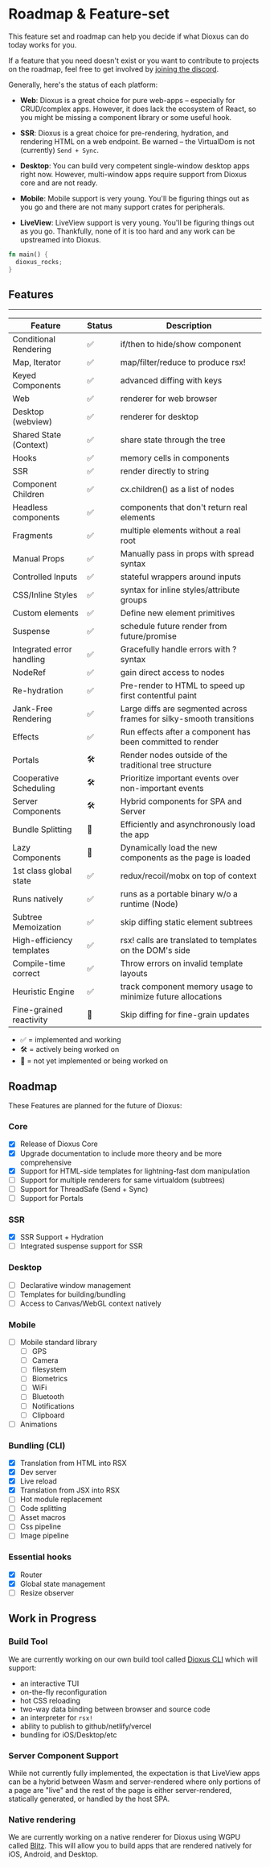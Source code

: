 # Roadmap & Feature-set

This feature set and roadmap can help you decide if what Dioxus can do today works for you.

If a feature that you need doesn't exist or you want to contribute to projects on the roadmap, feel free to get involved by [joining the discord](https://discord.gg/XgGxMSkvUM).

Generally, here's the status of each platform:

- **Web**: Dioxus is a great choice for pure web-apps – especially for CRUD/complex apps. However, it does lack the ecosystem of React, so you might be missing a component library or some useful hook.

- **SSR**: Dioxus is a great choice for pre-rendering, hydration, and rendering HTML on a web endpoint. Be warned – the VirtualDom is not (currently) `Send + Sync`.

- **Desktop**: You can build very competent single-window desktop apps right now. However, multi-window apps require support from Dioxus core and are not ready.

- **Mobile**: Mobile support is very young. You'll be figuring things out as you go and there are not many support crates for peripherals.

- **LiveView**: LiveView support is very young. You'll be figuring things out as you go. Thankfully, none of it is too hard and any work can be upstreamed into Dioxus.

```rust
fn main() {
  dioxus_rocks;
}
```

## Features

---

| Feature                   | Status | Description                                                          |
| ------------------------- | ------ | -------------------------------------------------------------------- |
| Conditional Rendering     | ✅      | if/then to hide/show component                                       |
| Map, Iterator             | ✅      | map/filter/reduce to produce rsx!                                    |
| Keyed Components          | ✅      | advanced diffing with keys                                           |
| Web                       | ✅      | renderer for web browser                                             |
| Desktop (webview)         | ✅      | renderer for desktop                                                 |
| Shared State (Context)    | ✅      | share state through the tree                                         |
| Hooks                     | ✅      | memory cells in components                                           |
| SSR                       | ✅      | render directly to string                                            |
| Component Children        | ✅      | cx.children() as a list of nodes                                     |
| Headless components       | ✅      | components that don't return real elements                           |
| Fragments                 | ✅      | multiple elements without a real root                                |
| Manual Props              | ✅      | Manually pass in props with spread syntax                            |
| Controlled Inputs         | ✅      | stateful wrappers around inputs                                      |
| CSS/Inline Styles         | ✅      | syntax for inline styles/attribute groups                            |
| Custom elements           | ✅      | Define new element primitives                                        |
| Suspense                  | ✅      | schedule future render from future/promise                           |
| Integrated error handling | ✅      | Gracefully handle errors with ? syntax                               |
| NodeRef                   | ✅      | gain direct access to nodes                                          |
| Re-hydration              | ✅      | Pre-render to HTML to speed up first contentful paint                |
| Jank-Free Rendering       | ✅      | Large diffs are segmented across frames for silky-smooth transitions |
| Effects                   | ✅      | Run effects after a component has been committed to render           |
| Portals                   | 🛠      | Render nodes outside of the traditional tree structure               |
| Cooperative Scheduling    | 🛠      | Prioritize important events over non-important events                |
| Server Components         | 🛠      | Hybrid components for SPA and Server                                 |
| Bundle Splitting          | 👀      | Efficiently and asynchronously load the app                          |
| Lazy Components           | 👀      | Dynamically load the new components as the page is loaded            |
| 1st class global state    | ✅      | redux/recoil/mobx on top of context                                  |
| Runs natively             | ✅      | runs as a portable binary w/o a runtime (Node)                       |
| Subtree Memoization       | ✅      | skip diffing static element subtrees                                 |
| High-efficiency templates | ✅      | rsx! calls are translated to templates on the DOM's side             |
| Compile-time correct      | ✅      | Throw errors on invalid template layouts                             |
| Heuristic Engine          | ✅      | track component memory usage to minimize future allocations          |
| Fine-grained reactivity   | 👀      | Skip diffing for fine-grain updates                                  |

- ✅ = implemented and working
- 🛠 = actively being worked on
- 👀 = not yet implemented or being worked on

## Roadmap

These Features are planned for the future of Dioxus:

### Core

- [x] Release of Dioxus Core
- [x] Upgrade documentation to include more theory and be more comprehensive
- [x] Support for HTML-side templates for lightning-fast dom manipulation
- [ ] Support for multiple renderers for same virtualdom (subtrees)
- [ ] Support for ThreadSafe (Send + Sync)
- [ ] Support for Portals

### SSR

- [x] SSR Support + Hydration
- [ ] Integrated suspense support for SSR

### Desktop

- [ ] Declarative window management
- [ ] Templates for building/bundling
- [ ] Access to Canvas/WebGL context natively

### Mobile

- [ ] Mobile standard library
  - [ ] GPS
  - [ ] Camera
  - [ ] filesystem
  - [ ] Biometrics
  - [ ] WiFi
  - [ ] Bluetooth
  - [ ] Notifications
  - [ ] Clipboard
- [ ] Animations

### Bundling (CLI)

- [x] Translation from HTML into RSX
- [x] Dev server
- [x] Live reload
- [x] Translation from JSX into RSX
- [ ] Hot module replacement
- [ ] Code splitting
- [ ] Asset macros
- [ ] Css pipeline
- [ ] Image pipeline

### Essential hooks

- [x] Router
- [x] Global state management
- [ ] Resize observer

## Work in Progress

### Build Tool

We are currently working on our own build tool called [Dioxus CLI](https://github.com/DioxusLabs/dioxus/tree/master/packages/cli) which will support:

- an interactive TUI
- on-the-fly reconfiguration
- hot CSS reloading
- two-way data binding between browser and source code
- an interpreter for `rsx!`
- ability to publish to github/netlify/vercel
- bundling for iOS/Desktop/etc

### Server Component Support

While not currently fully implemented, the expectation is that LiveView apps can be a hybrid between Wasm and server-rendered where only portions of a page are "live" and the rest of the page is either server-rendered, statically generated, or handled by the host SPA.

### Native rendering

We are currently working on a native renderer for Dioxus using WGPU called [Blitz](https://github.com/DioxusLabs/blitz/). This will allow you to build apps that are rendered natively for iOS, Android, and Desktop.
